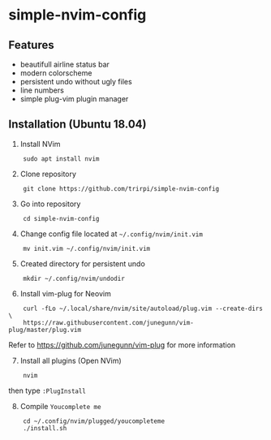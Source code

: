 # simple-nvim-config

## Features

* beautifull airline status bar
* modern colorscheme
* persistent undo without ugly files
* line numbers
* simple plug-vim plugin manager

## Installation (Ubuntu 18.04)

1. Install NVim
```
    sudo apt install nvim
```
2. Clone repository
```
    git clone https://github.com/trirpi/simple-nvim-config
```
3. Go into repository
```
    cd simple-nvim-config
```
4. Change config file located at `~/.config/nvim/init.vim`
```
    mv init.vim ~/.config/nvim/init.vim
```
5. Created directory for persistent undo
```
    mkdir ~/.config/nvim/undodir
```
6. Install vim-plug for Neovim
```
    curl -fLo ~/.local/share/nvim/site/autoload/plug.vim --create-dirs \
    https://raw.githubusercontent.com/junegunn/vim-plug/master/plug.vim
```
Refer to https://github.com/junegunn/vim-plug for more information

7. Install all plugins (Open NVim)
```
    nvim
```
then type `:PlugInstall`

8. Compile `Youcomplete me`
```
    cd ~/.config/nvim/plugged/youcompleteme
    ./install.sh
```
